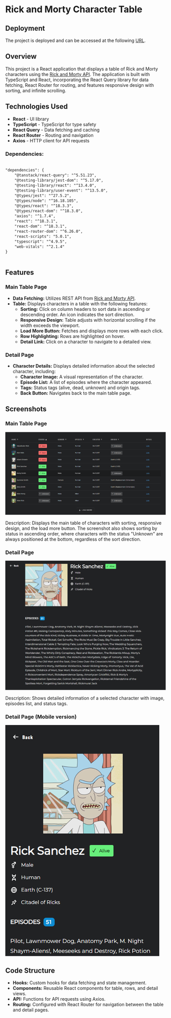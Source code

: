 <h1>Rick and Morty Character Table</h1>

<h2>Deployment</h2>
<p>The project is deployed and can be accessed at the following <a href="https://rick-and-morty-table-three.vercel.app/" target="_blank" rel="noopener noreferrer">URL</a>.</p>

<h2>Overview</h2>
<p>
    This project is a React application that displays a table of Rick and Morty characters using the 
    <a href="https://rickandmortyapi.com">Rick and Morty API</a>. The application is built with TypeScript 
    and React, incorporating the React Query library for data fetching, React Router for routing, and 
    features responsive design with sorting, and infinite scrolling.
</p>

<h2>Technologies Used</h2>
<ul>
    <li><strong>React</strong> - UI library</li>
    <li><strong>TypeScript</strong> - TypeScript for type safety</li>
    <li><strong>React Query</strong> - Data fetching and caching</li>
    <li><strong>React Router</strong> - Routing and navigation</li>
    <li><strong>Axios</strong> - HTTP client for API requests</li>
</ul>

<h3>Dependencies:</h3>
<pre>
<code>
"dependencies": {
    "@tanstack/react-query": "^5.51.23",
    "@testing-library/jest-dom": "^5.17.0",
    "@testing-library/react": "^13.4.0",
    "@testing-library/user-event": "^13.5.0",
    "@types/jest": "^27.5.2",
    "@types/node": "^16.18.105",
    "@types/react": "^18.3.3",
    "@types/react-dom": "^18.3.0",
    "axios": "^1.7.4",
    "react": "^18.3.1",
    "react-dom": "^18.3.1",
    "react-router-dom": "^6.26.0",
    "react-scripts": "5.0.1",
    "typescript": "^4.9.5",
    "web-vitals": "^2.1.4"
}
</code>
</pre>

<h2>Features</h2>

<h3>Main Table Page</h3>
<ul>
    <li><strong>Data Fetching:</strong> Utilizes REST API from <a href="https://rickandmortyapi.com">Rick and Morty API</a>.</li>
    <li><strong>Table:</strong> Displays characters in a table with the following features:
        <ul>
            <li><strong>Sorting:</strong> Click on column headers to sort data in ascending or descending order. An icon indicates the sort direction.</li>
            <li><strong>Responsive Design:</strong> Table adjusts with horizontal scrolling if the width exceeds the viewport.</li>
            <li><strong>Load More Button:</strong> Fetches and displays more rows with each click.</li>
            <li><strong>Row Highlighting:</strong> Rows are highlighted on hover.</li>
            <li><strong>Detail Link:</strong> Click on a character to navigate to a detailed view.</li>
        </ul>
    </li>
</ul>

<h3>Detail Page</h3>
<ul>
    <li><strong>Character Details:</strong> Displays detailed information about the selected character, including:
        <ul>
            <li><strong>Character Image:</strong> A visual representation of the character.</li>
            <li><strong>Episode List:</strong> A list of episodes where the character appeared.</li>
            <li><strong>Tags:</strong> Status tags (alive, dead, unknown) and origin tags.</li>
            <li><strong>Back Button:</strong> Navigates back to the main table page.</li>
        </ul>
    </li>
</ul>

<h2>Screenshots</h2>

<h3>Main Table Page</h3>
<img src="public/images/SortingByStatus.png" alt="Main Table Page" />
<p>Description: Displays the main table of characters with sorting, responsive design, and the load more button. The screenshot also shows sorting by status in ascending order, where characters with the status "Unknown" are always positioned at the bottom, regardless of the sort direction.</p>

<h3>Detail Page</h3>
<img src="public/images/DetailPage.png" alt="Detail Page" />
<p>Description: Shows detailed information of a selected character with image, episodes list, and status tags.</p>

<h3>Detail Page (Mobile version)</h3>
<img src="public/images/DetailPageMobile.png" alt="Detail Page Mobile" />

<h2>Code Structure</h2>
<ul>
    <li><strong>Hooks:</strong> Custom hooks for data fetching and state management.</li>
    <li><strong>Components:</strong> Reusable React components for table, rows, and detail views.</li>
    <li><strong>API:</strong> Functions for API requests using Axios.</li>
    <li><strong>Routing:</strong> Configured with React Router for navigation between the table and detail pages.</li>
</ul>
